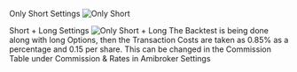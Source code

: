 Only Short Settings
![Only Short](https://user-images.githubusercontent.com/94428533/185099128-ea59f4a1-b757-41cd-b0bc-8d3b1c84a660.png)


Short + Long Settings
![Only Short + Long](https://user-images.githubusercontent.com/94428533/185099217-35e5a81c-4cb1-4a8d-8145-bd4b8dd2d060.png)
The Backtest is being done along with long Options, then the Transaction Costs are taken as 0.85% as a percentage and 0.15 per share. This can be changed in the Commission Table under Commission & Rates in Amibroker Settings


